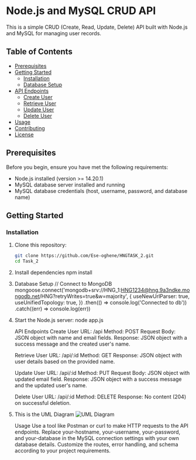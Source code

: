 # Node.js and MySQL CRUD API

This is a simple CRUD (Create, Read, Update, Delete) API built with Node.js and MySQL for managing user records.

## Table of Contents

- [Prerequisites](#prerequisites)
- [Getting Started](#getting-started)
  - [Installation](#installation)
  - [Database Setup](#database-setup)
- [API Endpoints](#api-endpoints)
  - [Create User](#create-user)
  - [Retrieve User](#retrieve-user)
  - [Update User](#update-user)
  - [Delete User](#delete-user)
- [Usage](#usage)
- [Contributing](#contributing)
- [License](#license)

## Prerequisites

Before you begin, ensure you have met the following requirements:

- Node.js installed (version >= 14.20.1)
- MySQL database server installed and running
- MySQL database credentials (host, username, password, and database name)

## Getting Started

### Installation

1. Clone this repository:

   ```bash
   git clone https://github.com/Ese-oghene/HNGTASK_2.git
   cd Task_2

2. Install dependencies 
    npm install
3. Database Setup
    // Connect to MongoDB 
    mongoose.connect('mongodb+srv://HNG_1:HNG1234@hng.9a3ndke.mongodb.net/HNG?retryWrites=true&w=majority', {
    useNewUrlParser: true,
    useUnifiedTopology: true,
  })
  .then(() => console.log('Connected to db'))
  .catch((err) => console.log(err))

4. Start the Node.js server:
    node app.js

    API Endpoints
    Create User
    URL: /api
    Method: POST
    Request Body: JSON object with name and email fields.
    Response: JSON object with a success message and the created user's name.

    Retrieve User
    URL: /api/:id
    Method: GET
    Response: JSON object with user details based on the provided name.


    Update User
    URL: /api/:id
    Method: PUT
    Request Body: JSON object with updated email field.
    Response: JSON object with a success message and the updated user's name.

    Delete User
    URL: /api/:id
    Method: DELETE
    Response: No content (204) on successful deletion.

5. This is the UML Diagram
   <img src="image/HNG2A (1).png" alt="UML Diagram">

    Usage
    Use a tool like Postman or curl to make HTTP requests to the API endpoints.
    Replace your-hostname, your-username, your-password, and your-database in the MySQL connection settings with your own database details.
    Customize the routes, error handling, and schema according to your project requirements.










